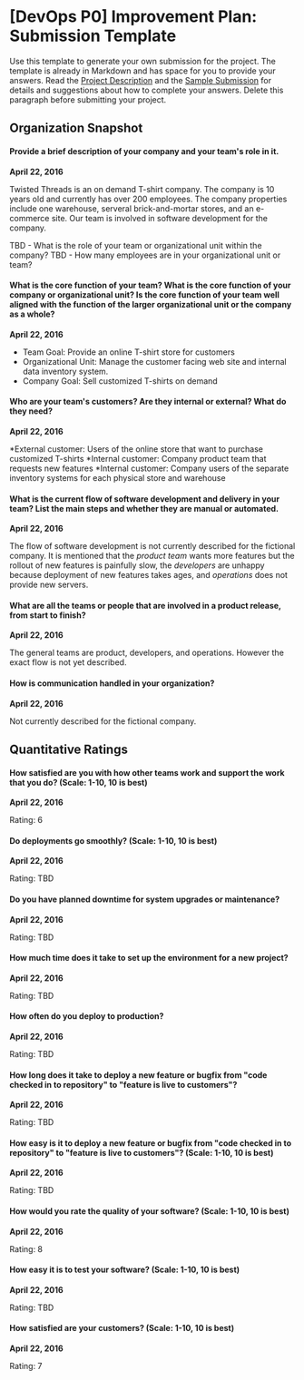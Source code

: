 # [DevOps P0] Improvement Plan: Submission Template

Use this template to generate your own submission for the project. The template is already in Markdown and has space for you to provide your answers. Read the [Project Description](https://github.com/udacity/Project-Descriptions-for-Review/blob/master/DevOps/P0/P0_Fictional_Company.md) and the [Sample Submission](https://github.com/udacity/Project-Descriptions-for-Review/blob/9d7b8dd2c0d6d23fe5ecf768351b68184835a443/DevOps/P0/P0_Sample_Submission.md) for details and suggestions about how to complete your answers. Delete this paragraph before submitting your project. 

## Organization Snapshot

#### Provide a brief description of your company and your team's role in it.

**April 22, 2016** 

Twisted Threads is an on demand T-shirt company. The company is 10 years old and currently has over 200 employees. The company properties include one warehouse, serveral brick-and-mortar stores, and an e-commerce site. Our team is involved in software development for the company. 

TBD - What is the role of your team or organizational unit within the company? 
TBD - How many employees are in your organizational unit or team?

#### What is the core function of your team? What is the core function of your company or organizational unit? Is the core function of your team well aligned with the function of the larger organizational unit or the company as a whole?

**April 22, 2016** 

* Team Goal: Provide an online T-shirt store for customers
* Organizational Unit: Manage the customer facing web site and internal data inventory system. 
* Company Goal: Sell customized T-shirts on demand


#### Who are your team's customers? Are they internal or external? What do they need?

**April 22, 2016** 

*External customer: Users of the online store that want to purchase customized T-shirts
*Internal customer: Company product team that requests new features
*Internal customer: Company users of the separate inventory systems for each physical store and warehouse

#### What is the current flow of software development and delivery in your team? List the main steps and whether they are manual or automated. 

**April 22, 2016** 

The flow of software development is not currently described for the fictional company. It is mentioned that the *product team* wants more features but the rollout of new features is painfully slow, the *developers* are unhappy because deployment of new features takes ages, and *operations* does not provide new servers.  

#### What are all the teams or people that are involved in a product release, from start to finish? 

**April 22, 2016** 

The general teams are product, developers, and operations. However the exact flow is not yet described.

#### How is communication handled in your organization? 

**April 22, 2016** 

Not currently described for the fictional company. 

## Quantitative Ratings

#### How satisfied are you with how other teams work and support the work that you do? (Scale: 1-10, 10 is best)

**April 22, 2016** 

Rating: 6

#### Do deployments go smoothly? (Scale: 1-10, 10 is best)

**April 22, 2016** 

Rating: TBD

#### Do you have planned downtime for system upgrades or maintenance? 

**April 22, 2016** 

Rating: TBD

#### How much time does it take to set up the environment for a new project? 

**April 22, 2016** 

Rating: TBD

#### How often do you deploy to production? 

**April 22, 2016** 

Rating: TBD 

#### How long does it take to deploy a new feature or bugfix from "code checked in to repository" to "feature is live to customers"? 

**April 22, 2016** 

Rating: TBD

#### How easy is it to deploy a new feature or bugfix from "code checked in to repository" to "feature is live to customers"? (Scale: 1-10, 10 is best)

**April 22, 2016** 

Rating: TBD

#### How would you rate the quality of your software? (Scale: 1-10, 10 is best)

**April 22, 2016** 

Rating: 8

#### How easy it is to test your software? (Scale: 1-10, 10 is best)

**April 22, 2016** 

Rating: TBD

#### How satisfied are your customers? (Scale: 1-10, 10 is best) 

**April 22, 2016** 

Rating: 7 
